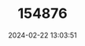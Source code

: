 ---
title: "154876"
category: "Aioliops brachypterus"
draft: false
date: 2024-02-22 13:03:51
languages:
  English: ["Shortfin Minidartfish"]
---